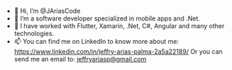 - 👋 Hi, I’m @JAriasCode
- 👀 I’m a software developer specialized in mobile apps and .Net.
- 🌱 I have worked with Flutter, Xamarin, .Net, C#, Angular and many other technologies.
- 📫 You can find me on LinkedIn to know more about me:
          https://www.linkedin.com/in/jeffry-arias-palma-2a5a22189/
      Or you can send me an email to:
          jeffryariasp@gmail.com
